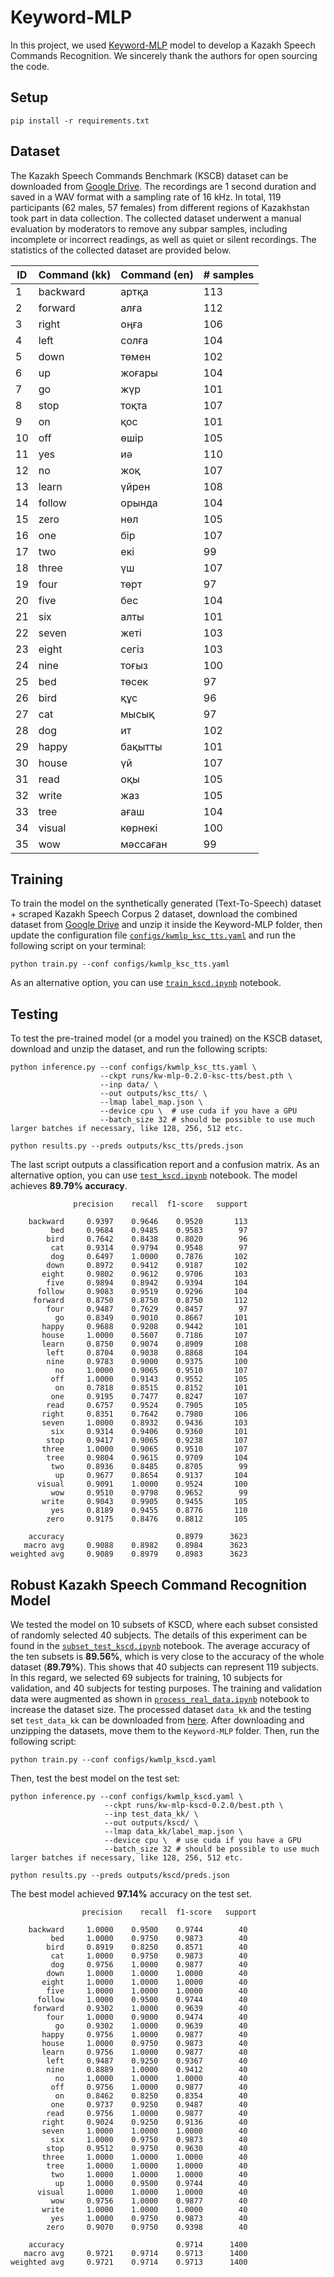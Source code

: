 # Keyword-MLP

In this project, we used [Keyword-MLP](https://github.com/AI-Research-BD/Keyword-MLP) model to develop a Kazakh Speech Commands Recognition. We sincerely thank the authors for open sourcing the code. 

## Setup

```
pip install -r requirements.txt
```

## Dataset
The Kazakh Speech Commands Benchmark (KSCB) dataset can be downloaded from [Google Drive](https://drive.google.com/file/d/1wH8V-duOIHjcW8rIfhnCwwTvqA1zEIMS/view?usp=share_link). The recordings are 1 second duration and saved in a WAV format with a sampling rate of 16 kHz. In total, 119 participants (62 males, 57 females) from different regions of Kazakhstan took part in data collection. The collected dataset underwent a manual evaluation by moderators to remove any subpar samples, including incomplete or incorrect readings, as well as quiet or silent recordings. The statistics of the collected dataset are provided below.

|ID| Command (kk)|Command (en)|# samples|
|--|--------|--------|---|
|1| backward | артқа | 113 |
|2| forward	| алға | 112  |
|3| right	| оңға | 106 | 
|4| left | солға | 104 | 
|5| down | төмен | 102 |
|6| up	 | жоғары | 104 | 
|7| go	 | жүр  | 101 |
|8| stop | тоқта | 107 |
|9| on	| қос	| 101 |
|10| off	| өшір	| 105 |
|11| yes	| иә | 110 |
|12| no	| жоқ	| 107 |
|13| learn | үйрен | 108 |	
|14| follow	| орында | 104 |
|15| zero	| нөл	| 105 |
|16| one	| бір	| 107 |
|17| two	| екі	| 99 |
|18| three	| үш | 107 |
|19| four	| төрт | 97 |
|20| five	| бес	| 104 |
|21| six	| алты | 101 |	
|22| seven	| жеті | 103 |
|23| eight	| сегіз	| 103 |
|24| nine	| тоғыз	| 100 |
|25| bed	| төсек	| 97 |
|26| bird	| құс	| 96 |
|27| cat	| мысық	| 97 |
|28| dog	| ит | 102 |
|29| happy	| бақытты	| 101 |
|30| house	| үй | 107 |
|31| read	| оқы	| 105 |
|32| write	| жаз	| 105 |
|33| tree	| ағаш | 104 |
|34| visual |	көрнекі	| 100 |
|35| wow	| мәссаған	| 99|



## Training

To train the model on the synthetically generated (Text-To-Speech) dataset + scraped Kazakh Speech Corpus 2 dataset, download the combined dataset from [Google Drive](https://drive.google.com/file/d/1tMiXB5vWqn8RgrmvCXCj-NVuDLEQ1E2e/view?usp=share_link) and unzip it inside the Keyword-MLP folder, then update the configuration file [```configs/kwmlp_ksc_tts.yaml```](https://github.com/IS2AI/Kazakh-Speech-Commands-Dataset/blob/main/Keyword-MLP/configs/kwmlp_ksc_tts.yaml) and run the following script on your terminal:

```
python train.py --conf configs/kwmlp_ksc_tts.yaml
```

As an alternative option, you can use [```train_kscd.ipynb```](https://github.com/IS2AI/Kazakh-Speech-Commands-Dataset/blob/main/Keyword-MLP/train_kscd.ipynb) notebook.


## Testing

To test the pre-trained model (or a model you trained) on the KSCB dataset, download and unzip the dataset, and run the following scripts:
```
python inference.py --conf configs/kwmlp_ksc_tts.yaml \
                    --ckpt runs/kw-mlp-0.2.0-ksc-tts/best.pth \
                    --inp data/ \
                    --out outputs/ksc_tts/ \
                    --lmap label_map.json \
                    --device cpu \  # use cuda if you have a GPU
                    --batch_size 32 # should be possible to use much larger batches if necessary, like 128, 256, 512 etc.
```
```
python results.py --preds outputs/ksc_tts/preds.json
```
The last script outputs a classification report and a confusion matrix. As an alternative option, you can use [```test_kscd.ipynb```](https://github.com/IS2AI/Kazakh-Speech-Commands-Dataset/blob/main/Keyword-MLP/test_kscd.ipynb) notebook. The model achieves **89.79% accuracy**. 
```
              precision    recall  f1-score   support

    backward     0.9397    0.9646    0.9520       113
         bed     0.9684    0.9485    0.9583        97
        bird     0.7642    0.8438    0.8020        96
         cat     0.9314    0.9794    0.9548        97
         dog     0.6497    1.0000    0.7876       102
        down     0.8972    0.9412    0.9187       102
       eight     0.9802    0.9612    0.9706       103
        five     0.9894    0.8942    0.9394       104
      follow     0.9083    0.9519    0.9296       104
     forward     0.8750    0.8750    0.8750       112
        four     0.9487    0.7629    0.8457        97
          go     0.8349    0.9010    0.8667       101
       happy     0.9688    0.9208    0.9442       101
       house     1.0000    0.5607    0.7186       107
       learn     0.8750    0.9074    0.8909       108
        left     0.8704    0.9038    0.8868       104
        nine     0.9783    0.9000    0.9375       100
          no     1.0000    0.9065    0.9510       107
         off     1.0000    0.9143    0.9552       105
          on     0.7818    0.8515    0.8152       101
         one     0.9195    0.7477    0.8247       107
        read     0.6757    0.9524    0.7905       105
       right     0.8351    0.7642    0.7980       106
       seven     1.0000    0.8932    0.9436       103
         six     0.9314    0.9406    0.9360       101
        stop     0.9417    0.9065    0.9238       107
       three     1.0000    0.9065    0.9510       107
        tree     0.9804    0.9615    0.9709       104
         two     0.8936    0.8485    0.8705        99
          up     0.9677    0.8654    0.9137       104
      visual     0.9091    1.0000    0.9524       100
         wow     0.9510    0.9798    0.9652        99
       write     0.9043    0.9905    0.9455       105
         yes     0.8189    0.9455    0.8776       110
        zero     0.9175    0.8476    0.8812       105

    accuracy                         0.8979      3623
   macro avg     0.9088    0.8982    0.8984      3623
weighted avg     0.9089    0.8979    0.8983      3623
```
## Robust Kazakh Speech Command Recognition Model
We tested the model on 10 subsets of KSCD, where each subset consisted of randomly selected 40 subjects. The details of this experiment can be found in the [```subset_test_kscd.ipynb```](https://github.com/IS2AI/Kazakh-Speech-Commands-Dataset/blob/main/Keyword-MLP/subset_test_kscd.ipynb) notebook. The average accuracy of the ten subsets is **89.56%**, which is very close to the accuracy of the whole dataset (**89.79%**). This shows that 40 subjects can represent 119 subjects. In this regard, we selected 69 subjects for training, 10 subjects for validation, and 40 subjects for testing purposes. The training and validation data were augmented as shown in [```process_real_data.ipynb```](https://github.com/IS2AI/Kazakh-Speech-Commands-Dataset/blob/main/process_real_data.ipynb) notebook to increase the dataset size. The processed dataset ```data_kk``` and the testing set ```test_data_kk``` can be downloaded from [here](https://drive.google.com/file/d/1VOtpzGnQEiipl8NqHBsfv-veWWDp3kRy/view?usp=sharing). After downloading and unzipping the datasets, move them to the ```Keyword-MLP``` folder. Then, run the following script:
```
python train.py --conf configs/kwmlp_kscd.yaml
```
Then, test the best model on the test set:
```
python inference.py --conf configs/kwmlp_kscd.yaml \
                     --ckpt runs/kw-mlp-kscd-0.2.0/best.pth \
                     --inp test_data_kk/ \
                     --out outputs/kscd/ \
                     --lmap data_kk/label_map.json \
                     --device cpu \  # use cuda if you have a GPU
                     --batch_size 32 # should be possible to use much larger batches if necessary, like 128, 256, 512 etc.
```

```
python results.py --preds outputs/kscd/preds.json
```
The best model achieved **97.14%** accuracy on the test set. 
```
                precision    recall  f1-score   support

    backward     1.0000    0.9500    0.9744        40
         bed     1.0000    0.9750    0.9873        40
        bird     0.8919    0.8250    0.8571        40
         cat     1.0000    0.9750    0.9873        40
         dog     0.9756    1.0000    0.9877        40
        down     1.0000    1.0000    1.0000        40
       eight     1.0000    1.0000    1.0000        40
        five     1.0000    1.0000    1.0000        40
      follow     1.0000    0.9500    0.9744        40
     forward     0.9302    1.0000    0.9639        40
        four     1.0000    0.9000    0.9474        40
          go     0.9302    1.0000    0.9639        40
       happy     0.9756    1.0000    0.9877        40
       house     1.0000    0.9750    0.9873        40
       learn     0.9756    1.0000    0.9877        40
        left     0.9487    0.9250    0.9367        40
        nine     0.8889    1.0000    0.9412        40
          no     1.0000    1.0000    1.0000        40
         off     0.9756    1.0000    0.9877        40
          on     0.8462    0.8250    0.8354        40
         one     0.9737    0.9250    0.9487        40
        read     0.9756    1.0000    0.9877        40
       right     0.9024    0.9250    0.9136        40
       seven     1.0000    1.0000    1.0000        40
         six     1.0000    0.9750    0.9873        40
        stop     0.9512    0.9750    0.9630        40
       three     1.0000    1.0000    1.0000        40
        tree     1.0000    1.0000    1.0000        40
         two     1.0000    1.0000    1.0000        40
          up     1.0000    0.9500    0.9744        40
      visual     1.0000    1.0000    1.0000        40
         wow     0.9756    1.0000    0.9877        40
       write     1.0000    1.0000    1.0000        40
         yes     1.0000    0.9750    0.9873        40
        zero     0.9070    0.9750    0.9398        40

    accuracy                         0.9714      1400
   macro avg     0.9721    0.9714    0.9713      1400
weighted avg     0.9721    0.9714    0.9713      1400
```
